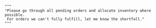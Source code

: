     """
    "Please go through all pending orders and allocate inventory where possible.
     For orders we can't fully fulfill, let me know the shortfall."
    """